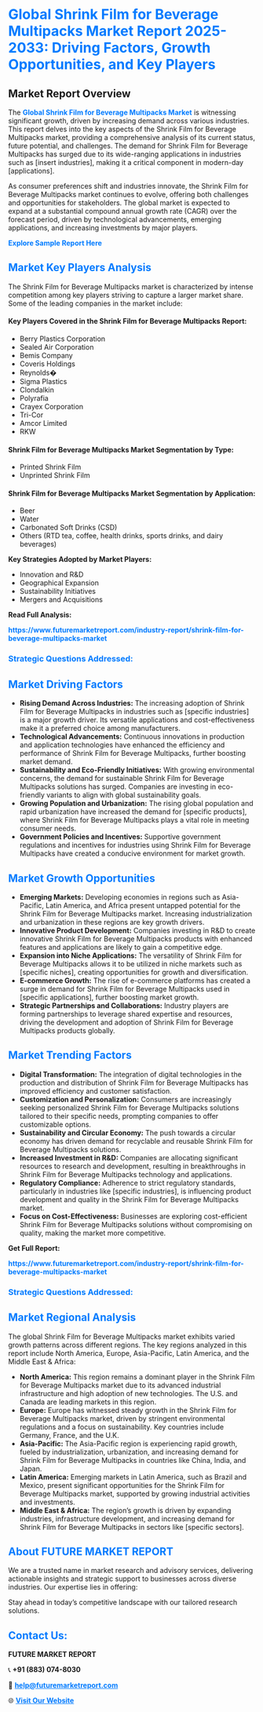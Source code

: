 <h1 style="color: #007BFF;">Global Shrink Film for Beverage Multipacks Market Report 2025-2033: Driving Factors, Growth Opportunities, and Key Players</h1>

<section id="overview">
<h2>Market Report Overview</h2>
<p>The <a href="https://www.futuremarketreport.com/industry-report/shrink-film-for-beverage-multipacks-market" style="color: #007BFF; text-decoration: none;"><strong>Global Shrink Film for Beverage Multipacks Market</strong></a> is witnessing significant growth, driven by increasing demand across various industries. This report delves into the key aspects of the Shrink Film for Beverage Multipacks market, providing a comprehensive analysis of its current status, future potential, and challenges. The demand for Shrink Film for Beverage Multipacks has surged due to its wide-ranging applications in industries such as [insert industries], making it a critical component in modern-day [applications].</p>
<p>As consumer preferences shift and industries innovate, the Shrink Film for Beverage Multipacks market continues to evolve, offering both challenges and opportunities for stakeholders. The global market is expected to expand at a substantial compound annual growth rate (CAGR) over the forecast period, driven by technological advancements, emerging applications, and increasing investments by major players.</p>
</section>

<section id="overview">
<p><a href="https://www.futuremarketreport.com/request-sample/reportId=85021" style="color: #007BFF; text-decoration: none;"><strong>Explore Sample Report Here</strong></a></p>
</section>

<section id="key-players">
<h2 style="color: #007BFF;">Market Key Players Analysis</h2>
<p>The Shrink Film for Beverage Multipacks market is characterized by intense competition among key players striving to capture a larger market share. Some of the leading companies in the market include:</p>
<h4>Key Players Covered in the Shrink Film for Beverage Multipacks Report:</h4>
<ul><li>Berry Plastics Corporation</li><li>Sealed Air Corporation</li><li>Bemis Company</li><li>Coveris Holdings</li><li>Reynolds�</li><li>Sigma Plastics</li><li>Clondalkin</li><li>Polyrafia</li><li>Crayex Corporation</li><li>Tri-Cor</li><li>Amcor Limited</li><li>RKW</li></ul>
<h4>Shrink Film for Beverage Multipacks Market Segmentation by Type:</h4>
<ul><li>Printed Shrink Film</li><li>Unprinted Shrink Film</li></ul>

<h4>Shrink Film for Beverage Multipacks Market Segmentation by Application:</h4>
<ul><li>Beer</li><li>Water</li><li>Carbonated Soft Drinks (CSD)</li><li>Others (RTD tea, coffee, health drinks, sports drinks, and dairy beverages)</li></ul>
<p><strong>Key Strategies Adopted by Market Players:</strong></p>
<ul>
<li>Innovation and R&D</li>
<li>Geographical Expansion</li>
<li>Sustainability Initiatives</li>
<li>Mergers and Acquisitions</li>
</ul>
</section>

<section>
<p><strong>Read Full Analysis: </strong></p><a href="https://www.futuremarketreport.com/industry-report/shrink-film-for-beverage-multipacks-market" style="color: #007BFF; text-decoration: none;"><strong>https://www.futuremarketreport.com/industry-report/shrink-film-for-beverage-multipacks-market</strong></a>
<h3 style="color: #007BFF;">Strategic Questions Addressed:</h3>
</section>

<section id="driving-factors">
<h2 style="color: #007BFF;">Market Driving Factors</h2>
<ul>
<li><strong>Rising Demand Across Industries:</strong> The increasing adoption of Shrink Film for Beverage Multipacks in industries such as [specific industries] is a major growth driver. Its versatile applications and cost-effectiveness make it a preferred choice among manufacturers.</li>
<li><strong>Technological Advancements:</strong> Continuous innovations in production and application technologies have enhanced the efficiency and performance of Shrink Film for Beverage Multipacks, further boosting market demand.</li>
<li><strong>Sustainability and Eco-Friendly Initiatives:</strong> With growing environmental concerns, the demand for sustainable Shrink Film for Beverage Multipacks solutions has surged. Companies are investing in eco-friendly variants to align with global sustainability goals.</li>
<li><strong>Growing Population and Urbanization:</strong> The rising global population and rapid urbanization have increased the demand for [specific products], where Shrink Film for Beverage Multipacks plays a vital role in meeting consumer needs.</li>
<li><strong>Government Policies and Incentives:</strong> Supportive government regulations and incentives for industries using Shrink Film for Beverage Multipacks have created a conducive environment for market growth.</li>
</ul>
</section>

<section id="growth-opportunities">
<h2 style="color: #007BFF;">Market Growth Opportunities</h2>
<ul>
<li><strong>Emerging Markets:</strong> Developing economies in regions such as Asia-Pacific, Latin America, and Africa present untapped potential for the Shrink Film for Beverage Multipacks market. Increasing industrialization and urbanization in these regions are key growth drivers.</li>
<li><strong>Innovative Product Development:</strong> Companies investing in R&D to create innovative Shrink Film for Beverage Multipacks products with enhanced features and applications are likely to gain a competitive edge.</li>
<li><strong>Expansion into Niche Applications:</strong> The versatility of Shrink Film for Beverage Multipacks allows it to be utilized in niche markets such as [specific niches], creating opportunities for growth and diversification.</li>
<li><strong>E-commerce Growth:</strong> The rise of e-commerce platforms has created a surge in demand for Shrink Film for Beverage Multipacks used in [specific applications], further boosting market growth.</li>
<li><strong>Strategic Partnerships and Collaborations:</strong> Industry players are forming partnerships to leverage shared expertise and resources, driving the development and adoption of Shrink Film for Beverage Multipacks products globally.</li>
</ul>
</section>

<section id="trending-factors">
<h2 style="color: #007BFF;">Market Trending Factors</h2>
<ul>
<li><strong>Digital Transformation:</strong> The integration of digital technologies in the production and distribution of Shrink Film for Beverage Multipacks has improved efficiency and customer satisfaction.</li>
<li><strong>Customization and Personalization:</strong> Consumers are increasingly seeking personalized Shrink Film for Beverage Multipacks solutions tailored to their specific needs, prompting companies to offer customizable options.</li>
<li><strong>Sustainability and Circular Economy:</strong> The push towards a circular economy has driven demand for recyclable and reusable Shrink Film for Beverage Multipacks solutions.</li>
<li><strong>Increased Investment in R&D:</strong> Companies are allocating significant resources to research and development, resulting in breakthroughs in Shrink Film for Beverage Multipacks technology and applications.</li>
<li><strong>Regulatory Compliance:</strong> Adherence to strict regulatory standards, particularly in industries like [specific industries], is influencing product development and quality in the Shrink Film for Beverage Multipacks market.</li>
<li><strong>Focus on Cost-Effectiveness:</strong> Businesses are exploring cost-efficient Shrink Film for Beverage Multipacks solutions without compromising on quality, making the market more competitive.</li>
</ul>
</section>

<section>
<p><strong>Get Full Report: </strong></p><a href="https://www.futuremarketreport.com/industry-report/shrink-film-for-beverage-multipacks-market" style="color: #007BFF; text-decoration: none;"><strong>https://www.futuremarketreport.com/industry-report/shrink-film-for-beverage-multipacks-market</strong></a>
<h3 style="color: #007BFF;">Strategic Questions Addressed:</h3>
</section>


<section id="regional-analysis">
<h2 style="color: #007BFF;">Market Regional Analysis</h2>
<p>The global Shrink Film for Beverage Multipacks market exhibits varied growth patterns across different regions. The key regions analyzed in this report include North America, Europe, Asia-Pacific, Latin America, and the Middle East & Africa:</p>
<ul>
<li><strong>North America:</strong> This region remains a dominant player in the Shrink Film for Beverage Multipacks market due to its advanced industrial infrastructure and high adoption of new technologies. The U.S. and Canada are leading markets in this region.</li>
<li><strong>Europe:</strong> Europe has witnessed steady growth in the Shrink Film for Beverage Multipacks market, driven by stringent environmental regulations and a focus on sustainability. Key countries include Germany, France, and the U.K.</li>
<li><strong>Asia-Pacific:</strong> The Asia-Pacific region is experiencing rapid growth, fueled by industrialization, urbanization, and increasing demand for Shrink Film for Beverage Multipacks in countries like China, India, and Japan.</li>
<li><strong>Latin America:</strong> Emerging markets in Latin America, such as Brazil and Mexico, present significant opportunities for the Shrink Film for Beverage Multipacks market, supported by growing industrial activities and investments.</li>
<li><strong>Middle East & Africa:</strong> The region’s growth is driven by expanding industries, infrastructure development, and increasing demand for Shrink Film for Beverage Multipacks in sectors like [specific sectors].</li>
</ul>
</section>

<footer>
<h2 style="color: #007BFF;">About FUTURE MARKET REPORT</h2>
<p>We are a trusted name in market research and advisory services, delivering actionable insights and strategic support to businesses across diverse industries. Our expertise lies in offering:</p>

<p>Stay ahead in today’s competitive landscape with our tailored research solutions.</p>

<h2 style="color: #007BFF;">Contact Us:</h2>
<p><strong>FUTURE MARKET REPORT</strong></p>
<p>📞 <strong>+91 (883) 074-8030</strong></p>
<p>📧 <strong><a href="mailto:help@futuremarketreport.com" style="color: #007BFF;">help@futuremarketreport.com</a></strong></p>
<p>🌐 <strong><a href="https://www.futuremarketreport.com/" style="color: #007BFF;">Visit Our Website</a></strong></p>
</footer>